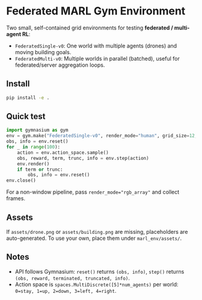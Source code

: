 # Federated MARL Gym Environment

Two small, self-contained grid environments for testing **federated / multi-agent RL**:

- `FederatedSingle-v0`: One world with multiple agents (drones) and moving building goals.
- `FederatedMulti-v0`: Multiple worlds in parallel (batched), useful for federated/server aggregation loops.

## Install

```bash
pip install -e .
```

## Quick test

```python
import gymnasium as gym
env = gym.make("FederatedSingle-v0", render_mode="human", grid_size=12, num_agents=5)
obs, info = env.reset()
for _ in range(100):
    action = env.action_space.sample()
    obs, reward, term, trunc, info = env.step(action)
    env.render()
    if term or trunc:
        obs, info = env.reset()
env.close()
```

For a non-window pipeline, pass `render_mode="rgb_array"` and collect frames.

## Assets

If `assets/drone.png` or `assets/building.png` are missing, placeholders are auto-generated. To use your own, place them under `marl_env/assets/`.

## Notes

- API follows Gymnasium: `reset()` returns `(obs, info)`, `step()` returns `(obs, reward, terminated, truncated, info)`.
- Action space is `spaces.MultiDiscrete([5]*num_agents)` per world: `0=stay, 1=up, 2=down, 3=left, 4=right`.
